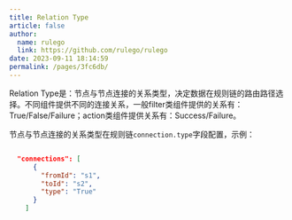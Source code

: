 ```yaml
---
title: Relation Type
article: false
author: 
  name: rulego
  link: https://github.com/rulego/rulego
date: 2023-09-11 18:14:59
permalink: /pages/3fc6db/
---
```


Relation Type是：节点与节点连接的关系类型，决定数据在规则链的路由路径选择。不同组件提供不同的连接关系，一般filter类组件提供的关系有：True/False/Failure；action类组件提供关系有：Success/Failure。

节点与节点连接的关系类型在规则链`connection.type`字段配置，示例：

``` json

  "connections": [
      {
        "fromId": "s1",
        "toId": "s2",
        "type": "True"
      }
    ]
    
```